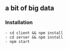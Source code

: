 ## a bit of big data

### Installation

```
- cd client && npm install
- cd server && npm install
- npm start
```
